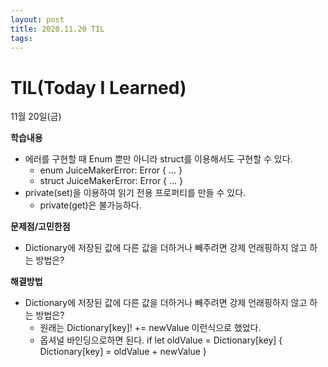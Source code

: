```yaml
---
layout: post
title: 2020.11.20 TIL
tags:
---
```

# TIL(Today I Learned)

11월 20일(금)

**학습내용**

- 에러를 구현할 때 Enum 뿐만 아니라 struct를 이용해서도 구현할 수 있다.
    - enum JuiceMakerError: Error { ... }
    - struct JuiceMakerError: Error { ... }
- private(set)을 이용하여 읽기 전용 프로퍼티를 만들 수 있다.
    - private(get)은 불가능하다.

**문제점/고민한점**

- Dictionary에 저장된 값에 다른 값을 더하거나 빼주려면 강제 언래핑하지 않고 하는 방법은?

**해결방법**

- Dictionary에 저장된 값에 다른 값을 더하거나 빼주려면 강제 언래핑하지 않고 하는 방법은?
    - 원래는 Dictionary[key]! += newValue 이런식으로 했었다.
    - 옵셔널 바인딩으로하면 된다. if let oldValue = Dictionary[key] { Dictionary[key] = oldValue + newValue }
